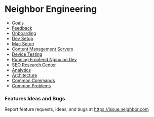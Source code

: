 <!-- TITLE: Engineering -->
<!-- SUBTITLE: Product Central -->

# Neighbor Engineering
* [Goals](/engineering/goals)
* [Feedback](/enginering/feedback)
* [Onboarding](/engineering/onboarding)
* [Dev Setup](/engineering/devsetup)
* [Mac Setup](/engineering/macsetup)
* [Content Management Servers](/engineering/content-management-servers)
* [Device Testing](/engineering/device-testing)
* [Running Frontend Nginx on Dev](/engineering/frontend-nginx)
* [SEO Research Center](https://drive.google.com/drive/u/0/folders/1dVUIEQbZPohrl7ebrT_K-nqavSoiOuJn)
* [Analytics](/engineering/analytics)
* [Architecture](/engineering/architecture)
* [Common Commands](/engineering/common-commands)
* [Common Problems](/engineering/common-problems)

### Features Ideas and Bugs
Report feature requests, ideas, and bugs at <a href="http://issue.neighbor.com" target="_blank">https://issue.neighbor.com</a>
